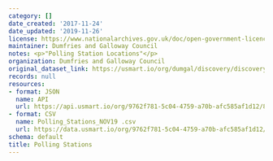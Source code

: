 ```yaml
---
category: []
date_created: '2017-11-24'
date_updated: '2019-11-26'
license: https://www.nationalarchives.gov.uk/doc/open-government-licence/version/3/
maintainer: Dumfries and Galloway Council
notes: <p>"Polling Station Locations"</p>
organization: Dumfries and Galloway Council
original_dataset_link: https://usmart.io/org/dumgal/discovery/discovery-view-detail/6b9e02f9-fa27-4631-a9bb-23ed1d44857c
records: null
resources:
- format: JSON
  name: API
  url: https://api.usmart.io/org/9762f781-5c04-4759-a70b-afc585af1d12/83a4ecb1-b94c-44ca-8625-b66d3e92b9a2/1/urql
- format: CSV
  name: Polling_Stations_NOV19 .csv
  url: https://data.usmart.io/org/9762f781-5c04-4759-a70b-afc585af1d12/resource?resourceGUID=9eec9885-204c-4b53-b7e3-feebad7ad8aa
schema: default
title: Polling Stations
---
```

